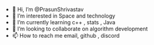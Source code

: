 - 👋 Hi, I’m @PrasunShrivastav
- 👀 I’m interested in Space and technology
- 🌱 I’m currently learning c++ , stats , Java
- 💞️ I’m looking to collaborate on algorithm development
- 📫 How to reach me email, github , discord

<!---
PrasunShrivastav/PrasunShrivastav is a ✨ special ✨ repository because its `README.md` (this file) appears on your GitHub profile.
You can click the Preview link to take a look at your changes.
--->
